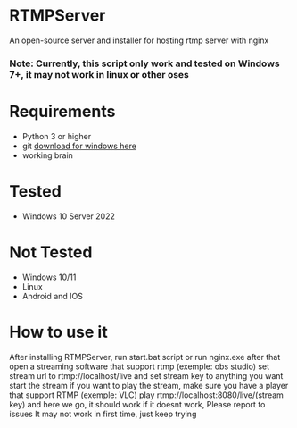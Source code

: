 # RTMPServer
An open-source server and installer for hosting rtmp server with nginx
### Note: Currently, this script only work and tested on Windows 7+, it may not work in linux or other oses

# Requirements
- Python 3 or higher
- git [download for windows here](https://git-scm.com/downloads)
- working brain
  
# Tested
- Windows 10 Server 2022

# Not Tested
- Windows 10/11
- Linux
- Android and IOS

# How to use it
After installing RTMPServer, run start.bat script or run nginx.exe
after that open a streaming software that support rtmp (exemple: obs studio)
set stream url to rtmp://localhost/live and set stream key to anything you want
start the stream
if you want to play the stream, make sure you have a player that support RTMP (exemple: VLC)
play rtmp://localhost:8080/live/(stream key)
and here we go, it should work 
if it doesnt work, Please report to issues
It may not work in first time, just keep trying
